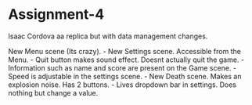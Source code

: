 # Assignment-4

Isaac Cordova
aa replica but with data management changes.

New Menu scene (Its crazy). - 
New Settings scene. Accessible from the Menu. - 
Quit button makes sound effect. Doesnt actually quit the game. - 
Information such as name and score are present on the Game scene. - 
Speed is adjustable in the settings scene. - 
New Death scene. Makes an explosion noise. Has 2 buttons. - 
Lives dropdown bar in settings. Does nothing but change a value.

